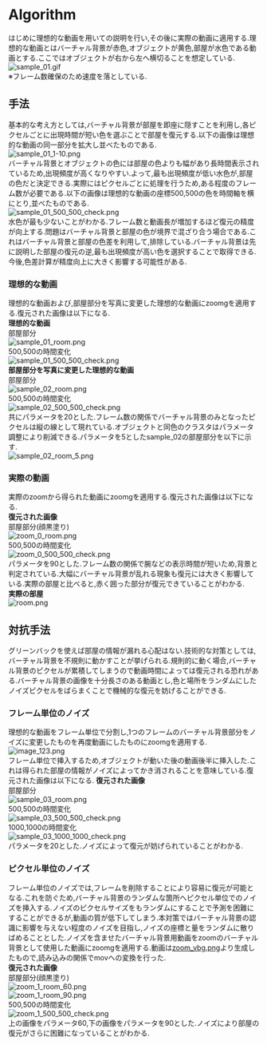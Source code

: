 # Algorithm

はじめに理想的な動画を用いての説明を行い,その後に実際の動画に適用する.理想的な動画とはバーチャル背景が赤色,オブジェクトが黄色,部屋が水色である動画とする.ここではオブジェクトが右から左へ横切ることを想定している.  
![sample_01.gif](https://github.com/Tsuku43/zoomg/blob/master/images/sample_01.gif?raw=true)  
※フレーム数確保のため速度を落としている.

## 手法
基本的な考え方としては,バーチャル背景が部屋を即座に隠すことを利用し,各ピクセルごとに出現時間が短い色を選ぶことで部屋を復元する.以下の画像は理想的な動画の同一部分を拡大し並べたものである.  
![sample_01_1-10.png](https://github.com/Tsuku43/zoomg/blob/master/images/sample_01_1-10.png?raw=true)  
バーチャル背景とオブジェクトの色には部屋の色よりも幅があり長時間表示されているため,出現頻度が高くなりやすい.よって,最も出現頻度が低い水色が,部屋の色だと決定できる.実際にはピクセルごとに処理を行うため,ある程度のフレーム数が必要である.以下の画像は理想的な動画の座標500,500の色を時間軸を横にとり,並べたものである.  
![sample_01_500_500_check.png](https://github.com/Tsuku43/zoomg/blob/master/images/sample_01_500_500_check.png?raw=true)  
水色が最も少ないことがわかる.フレーム数と動画長が増加するほど復元の精度が向上する.問題はバーチャル背景と部屋の色が境界で混ざり合う場合である.これはバーチャル背景と部屋の色差を利用して,排除している.バーチャル背景は先に説明した部屋の復元の逆,最も出現頻度が高い色を選択することで取得できる.今後,色差計算が精度向上に大きく影響する可能性がある.

### 理想的な動画
理想的な動画および,部屋部分を写真に変更した理想的な動画にzoomgを適用する.復元された画像は以下になる.  
**理想的な動画**  
部屋部分  
![sample_01_room.png](https://github.com/Tsuku43/zoomg/blob/master/images/sample_01_room.png?raw=true)  
500,500の時間変化  
![sample_01_500_500_check.png](https://github.com/Tsuku43/zoomg/blob/master/images/sample_01_500_500_check.png?raw=true)  
**部屋部分を写真に変更した理想的な動画**  
部屋部分  
![sample_02_room.png](https://github.com/Tsuku43/zoomg/blob/master/images/sample_02_room.png?raw=true)  
500,500の時間変化  
![sample_02_500_500_check.png](https://github.com/Tsuku43/zoomg/blob/master/images/sample_02_500_500_check.png?raw=true)  
共にパラメータを20とした.フレーム数の関係でバーチャル背景のみとなったピクセルは縦の線として現れている.オブジェクトと同色のクラスタはパラメータ調整により削減できる.パラメータを5としたsample_02の部屋部分を以下に示す.  
![sample_02_room_5.png](https://github.com/Tsuku43/zoomg/blob/master/images/sample_02_room_5.png?raw=true)

### 実際の動画
実際のzoomから得られた動画にzoomgを適用する.復元された画像は以下になる.  
**復元された画像**  
部屋部分(顔黒塗り)  
![zoom_0_room.png](https://github.com/Tsuku43/zoomg/blob/master/images/zoom_0_room.png?raw=true)  
500,500の時間変化  
![zoom_0_500_500_check.png](https://github.com/Tsuku43/zoomg/blob/master/images/zoom_0_500_500_check.png?raw=true)  
パラメータを90とした.フレーム数の関係で腕などの表示時間が短いため,背景と判定されている.大幅にバーチャル背景が乱れる現象も復元には大きく影響している.実際の部屋と比べると,赤く囲った部分が復元できていることがわかる.  
**実際の部屋**  
![room.png](https://github.com/Tsuku43/zoomg/blob/master/images/room.png?raw=true)  

## 対抗手法
グリーンバックを使えば部屋の情報が漏れる心配はない.技術的な対策としては,バーチャル背景を不規則に動かすことが挙げられる.規則的に動く場合,バーチャル背景のピクセルが累積してしまうので動画時間によっては復元される恐れがある.バーチャル背景の画像を十分長さのある動画とし,色と場所をランダムにしたノイズピクセルをばらまくことで機械的な復元を妨げることができる.  

### フレーム単位のノイズ
理想的な動画をフレーム単位で分割し,1つのフレームのバーチャル背景部分をノイズに変更したものを再度動画にしたものにzoomgを適用する.  
![image_123.png](https://github.com/Tsuku43/zoomg/blob/master/images/image_123.png?raw=true)  
フレーム単位で挿入するため,オブジェクトが動いた後の動画後半に挿入した.これは得られた部屋の情報がノイズによってかき消されることを意味している.復元された画像は以下になる.
**復元された画像**  
部屋部分  
![sample_03_room.png](https://github.com/Tsuku43/zoomg/blob/master/images/sample_03_room.png?raw=true)  
500,500の時間変化  
![sample_03_500_500_check.png](https://github.com/Tsuku43/zoomg/blob/master/images/sample_03_500_500_check.png?raw=true)  
1000,1000の時間変化  
![sample_03_1000_1000_check.png](https://github.com/Tsuku43/zoomg/blob/master/images/sample_03_1000_1000_check.png?raw=true)  
パラメータを20とした.ノイズによって復元が妨げられていることがわかる.  

### ピクセル単位のノイズ
フレーム単位のノイズでは,フレームを削除することにより容易に復元が可能となる.これを防ぐため,バーチャル背景のランダムな箇所へピクセル単位でのノイズを挿入する.ノイズのピクセルサイズをもランダムにすることで予測を困難にすることができるが,動画の質が低下してしまう.本対策ではバーチャル背景の認識に影響を与えない程度のノイズを目指し,ノイズの座標と量をランダムに散りばめることとした.ノイズを含ませたバーチャル背景用動画をzoomのバーチャル背景として使用した動画にzoomgを適用する.動画は[zoom_vbg.png](https://github.com/Tsuku43/zoomg/blob/master/images/zoom_vbg.png?raw=true)より生成したもので,読み込みの関係でmovへの変換を行った.  
**復元された画像**  
部屋部分(顔黒塗り)  
![zoom_1_room_60.png](https://github.com/Tsuku43/zoomg/blob/master/images/zoom_1_room_60.png?raw=true)  
![zoom_1_room_90.png](https://github.com/Tsuku43/zoomg/blob/master/images/zoom_1_room_90.png?raw=true)  
500,500の時間変化  
![zoom_1_500_500_check.png](https://github.com/Tsuku43/zoomg/blob/master/images/zoom_1_500_500_check.png?raw=true)  
上の画像をパラメータ60,下の画像をパラメータを90とした.ノイズにより部屋の復元がさらに困難になっていることがわかる.  

